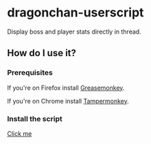 # dragonchan-userscript

Display boss and player stats directly in thread.

## How do I use it?

### Prerequisites
If you're on Firefox install [Greasemonkey](https://addons.mozilla.org/en-US/firefox/addon/greasemonkey).

If you're on Chrome install [Tampermonkey](https://chrome.google.com/webstore/detail/tampermonkey/dhdgffkkebhmkfjojejmpbldmpobfkfo).

### Install the script
[Click me](https://github.com/ihavenoface/dragonchan-userscript/releases/download/v0.0.6/dragonchan.user.js)
